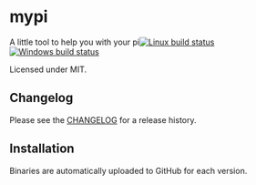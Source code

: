 # mypi

A little tool to help you with your pi[![Linux build status](https://travis-ci.org/andrewgy8/mypi.svg?branch=master)](https://travis-ci.org/andrewgy8/mypi)
[![Windows build status](https://ci.appveyor.com/api/projects/status/github/andrewgy8/mypi?svg=true)](https://ci.appveyor.com/project/andrewgy8/mypi)

Licensed under MIT.

## Changelog

Please see the [CHANGELOG](CHANGELOG.md) for a release history.

## Installation
Binaries are automatically uploaded to GitHub for each version.